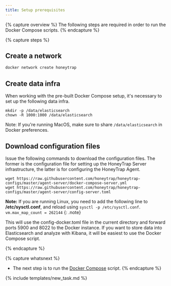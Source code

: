 ```yaml
---
title: Setup prerequisites
---
```


{% capture overview %}
The following steps are required in order to run the Docker Compose scripts.
{% endcapture %}

{% capture steps %}
## Create a network

```bash
docker network create honeytrap
```

## Create data infra

When working with the pre-built Docker Compose setup, it's necessary to set up the following data infra.

```
mkdir -p /data/elasticsearch
chown -R 1000:1000 /data/elasticsearch
```

Note: If you're running MacOS, make sure to share ```/data/elasticsearch``` in Docker preferences.

## Download configuration files

Issue the following commands to download the configuration files. The former is the configuration file for setting up the HoneyTrap Server infrastructure, the latter is for configuring the HoneyTrap Agent.

```
wget https://raw.githubusercontent.com/honeytrap/honeytrap-configs/master/agent-server/docker-compose-server.yml
wget https://raw.githubusercontent.com/honeytrap/honeytrap-configs/master/agent-server/config-server.toml
```

**Note:** If you are running Linux, you need to add the following line to **/etc/sysctl.conf**, and reload using `sysctl -p /etc/sysctl.conf`. <br/> ``` vm.max_map_count = 262144 ```
{: .note}

This will use the config-docker.toml file in the current directory and forward ports 5900 and 8022 to the Docker instance. If you want to store data into Elasticsearch and analyze with Kibana, it will be easiest to use the Docker Compose script.

{% endcapture %}

{% capture whatsnext %}
* The next step is to run the [Docker Compose](/docs/setup/server/setup-honeytrap-server/) script.
{% endcapture %}

{% include templates/new_task.md %}
